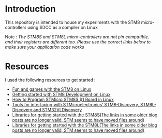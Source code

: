 Introduction
============

This repository is intended to house my experiments with the STM8 micro-controllers using SDCC as a compiler on Linux

Note : *The STM8S and STM8L micro-controllers are not pin compatible, and their registers are different too. Please use the correct links below to make sure your application code works*

Resources
=========

I used the following resources to get started : 

* [Fun and games with the STM8 on Linux](http://gctechspace.org/2014/09/fun-and-games-with-the-stm8-on-linux/)
* [Getting started with STM8 Development on Linux ](http://technologyrealm.blogspot.in/2015/07/getting-started-with-stm8-development.html)
* [How to Program STMicro STM8S $1 Board in Linux](http://www.cnx-software.com/2015/04/13/how-to-program-stm8s-1-board-in-linux/)
* [Tools for interfacing with STMicroelectronics' STM8-Discovery, STM8L-Discovery and STM32VLDiscovery ](https://github.com/afaerber/stlink)
* [Libraries for getting started with the STM8S(The links in some older blog posts are no longer valid, STM seems to have moved files around)](http://www.st.com/web/en/catalog/tools/PF257962)
* [Libraries for getting started with the STM8L(The links in some older blog posts are no longer valid, STM seems to have moved files around)](http://www.st.com/web/en/catalog/tools/PF257956)
